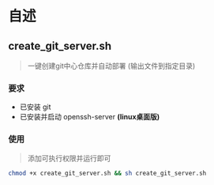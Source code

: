 # 自述



## create_git_server.sh

> 一键创建git中心仓库并自动部署 (输出文件到指定目录)

### 要求

- 已安装 git
- 已安装并启动 openssh-server **(linux桌面版)**

### 使用

> 添加可执行权限并运行即可

```bash
chmod +x create_git_server.sh && sh create_git_server.sh
```

